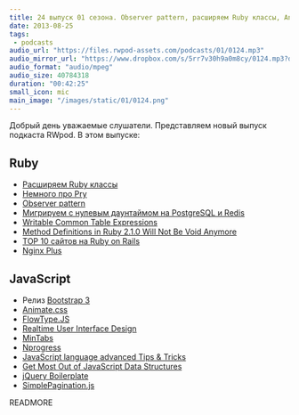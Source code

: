 ```yaml
---
title: 24 выпуск 01 сезона. Observer pattern, расширяем Ruby классы, Animate.css, Nprogress и прочее
date: 2013-08-25
tags:
 - podcasts
audio_url: "https://files.rwpod-assets.com/podcasts/01/0124.mp3"
audio_mirror_url: "https://www.dropbox.com/s/5rr7v30h9a0m8cy/0124.mp3?dl=1"
audio_format: "audio/mpeg"
audio_size: 40784318
duration: "00:42:25"
small_icon: mic
main_image: "/images/static/01/0124.png"
---
```


Добрый день уважаемые слушатели. Представляем новый выпуск подкаста RWpod. В этом выпуске:

## Ruby

 - [Расширяем Ruby классы](http://victorarias.com.br/2013/09/19/extending-ruby-classes-ruby-love-part-1.html)
 - [Немного про Pry](http://gaslight.co/blog/i-like-pry-but-dot-dot-dot)
 - [Observer pattern](http://reefpoints.dockyard.com/2013/08/20/design-patterns-observer-pattern.html)
 - [Мигрируем с нулевым даунтаймом на PostgreSQL и Redis](https://www.honeybadger.io/blog/2013/08/06/zero-downtime-migrations-of-large-databases-using-rails-postgres-and-redis)
 - [Writable Common Table Expressions](http://hashrocket.com/blog/posts/writable-common-table-expressions)
 - [Method Definitions in Ruby 2.1.0 Will Not Be Void Anymore](http://franck.verrot.fr/blog/2013/08/21/method-definitions-in-ruby-2-1-0-will-not-be-void-anymore/)
 - [TOP 10 сайтов на Ruby on Rails](http://blog.netguru.co/post/58995145341/top-10-sites-built-with-ruby-on-rails)
 - [Nginx Plus](http://nginx.com/products/)

## JavaScript

 - Релиз [Bootstrap 3](http://blog.getbootstrap.com/2013/08/19/bootstrap-3-released/)
 - [Animate.css](http://daneden.me/animate/)
 - [FlowType.JS](http://simplefocus.com/flowtype/)
 - [Realtime User Interface Design](http://lostechies.com/chrismissal/2013/08/20/realtime-user-interface-design/)
 - [MinTabs](http://martinrusev.github.io/mintabs/)
 - [Nprogress](http://ricostacruz.com/nprogress/)
 - [JavaScript language advanced Tips & Tricks](https://code.google.com/p/jslibs/wiki/JavascriptTips)
 - [Get Most Out of JavaScript Data Structures](http://jster.net/blog/javascript-data-structures)
 - [jQuery Boilerplate](http://jqueryboilerplate.com/)
 - [SimplePagination.js](https://github.com/flaviusmatis/simplePagination.js)

READMORE
